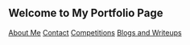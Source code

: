 ## Welcome to My Portfolio Page
[About Me](about-me.md)
[Contact](contact.me)
[Competitions](competitions.md)
[Blogs and Writeups](blogs.md)
